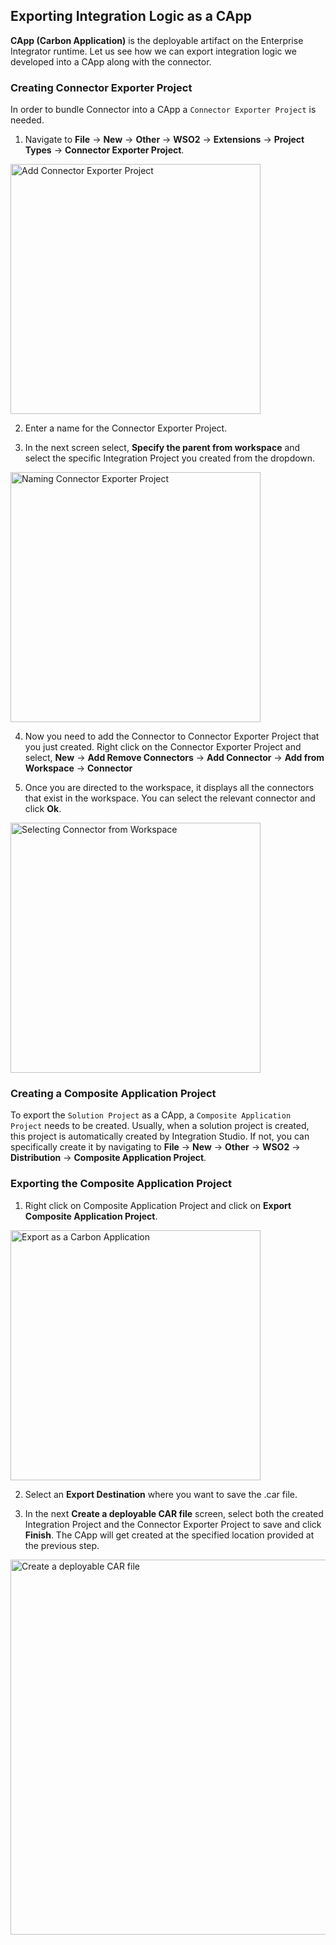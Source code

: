 ## Exporting Integration Logic as a CApp

**CApp (Carbon Application)** is the deployable artifact on the Enterprise Integrator runtime. Let us see how we can export integration logic we developed into a CApp along with the connector. 

### Creating Connector Exporter Project

In order to bundle Connector into a CApp a `Connector Exporter Project` is needed.  

1. Navigate to **File** -> **New** -> **Other** -> **WSO2** -> **Extensions** -> **Project Types** -> **Connector Exporter Project**.<br> 
  <img src="../../../../assets/img/connectors/connector-exporter-project-1.png" title="Add Connector Exporter Project" width="400" alt="Add Connector Exporter Project" />

2. Enter a name for the Connector Exporter Project. 

3. In the next screen select, **Specify the parent from workspace** and select the specific Integration Project you created from the dropdown. 
  <img src="../../../../assets/img/connectors/connector-exporter-project-naming.png" title="Naming Connector Exporter Project" width="400" alt="Naming Connector Exporter Project" />

4. Now you need to add the Connector to Connector Exporter Project that you just created. Right click on the Connector Exporter Project and select, **New** -> **Add Remove Connectors** -> **Add Connector** -> **Add from Workspace** -> **Connector**

5. Once you are directed to the workspace, it displays all the connectors that exist in the workspace. You can select the relevant connector and click **Ok**. 
  <img src="../../../../assets/img/connectors/adding-connector-to-exporter-project-3.png" title="Selecting Connector from Workspace" width="400" alt="Selecting Connector from Workspace" />

### Creating a Composite Application Project

To export the `Solution Project` as a CApp, a `Composite Application Project` needs to be created. Usually, when a solution project is created, this project is automatically created by Integration Studio. If not, you can specifically create it by navigating to  **File** -> **New** -> **Other** -> **WSO2** -> **Distribution** -> **Composite Application Project**. 

### Exporting the Composite Application Project
1. Right click on Composite Application Project and click on **Export Composite Application Project**.<br> 
  <img src="../../../../assets/img/connectors/capp-project1.png" title="Export as a Carbon Application" width="400" alt="Export as a Carbon Application" />

2. Select an **Export Destination** where you want to save the .car file. 

3. In the next **Create a deployable CAR file** screen, select both the created Integration Project and the Connector Exporter Project to save and click **Finish**. The CApp will get created at the specified location provided at the previous step. 
  <img src="../../../../assets/img/connectors/saving-projects.png" title="Create a deployable CAR file" width="600" alt="Create a deployable CAR file" />
